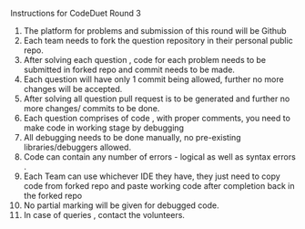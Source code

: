 Instructions for CodeDuet Round 3


1. The platform for problems and submission of this round will be Github
3. Each team needs to fork the question repository in their personal public repo.
4. After solving each question , code for each problem needs to be submitted in forked repo and commit needs to be made.
5. Each question will have only 1 commit being allowed, further no more changes will be accepted.
6. After solving all question pull request is to be generated and further no more changes/ commits to be done.
7. Each question comprises of code , with proper comments, you need to make code in working stage by debugging
8. All debugging needs to be done manually, no pre-existing libraries/debuggers allowed.
9. Code can contain any number of errors - logical as well as syntax errors .
10. Each Team can use whichever IDE they have, they just need to copy code from forked repo and paste working code after completion back in the forked repo
11. No partial marking will be given for debugged code.
12. In case of queries , contact the volunteers.
